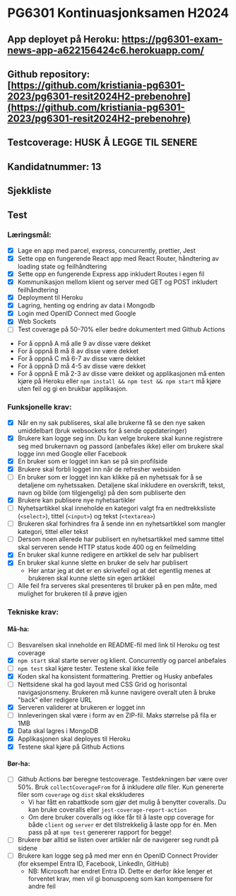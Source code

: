 # PG6301 Kontinuasjonksamen H2024

## App deployet på Heroku: https://pg6301-exam-news-app-a622156424c6.herokuapp.com/

## Github repository: [https://github.com/kristiania-pg6301-2023/pg6301-resit2024H2-prebenohre](https://github.com/kristiania-pg6301-2023/pg6301-resit2024H2-prebenohre)

## Testcoverage: HUSK Å LEGGE TIL SENERE

## Kandidatnummer: 13

## Sjekkliste

## Test

### Læringsmål:
- [x] Lage en app med parcel, express, concurrently, prettier, Jest
- [x] Sette opp en fungerende React app med React Router, håndtering av loading state og feilhåndtering
- [x] Sette opp en fungerende Express app inkludert Routes i egen fil
- [x] Kommunikasjon mellom klient og server med GET og POST inkludert feilhåndtering
- [x] Deployment til Heroku
- [x] Lagring, henting og endring av data i Mongodb
- [x] Login med OpenID Connect med Google
- [x] Web Sockets
- [ ] Test coverage på 50-70% eller bedre dokumentert med Github Actions
- For å oppnå A må alle 9 av disse være dekket
- For å oppnå B må 8 av disse være dekket
- For å oppnå C må 6-7 av disse være dekket
- For å oppnå D må 4-5 av disse være dekket
- For å oppnå E må 2-3 av disse være dekket og applikasjonen må enten kjøre på Heroku eller `npm install && npm test && npm start` må kjøre uten feil og gi en brukbar applikasjon.

### Funksjonelle krav:
- [x] Når en ny sak publiseres, skal alle brukerne få se den nye saken umiddelbart (bruk websockets for å sende oppdateringer)
- [x] Brukere kan logge seg inn. Du kan velge brukere skal kunne registrere seg med brukernavn og passord (anbefales ikke) eller om brukere skal logge inn med Google eller Facebook
- [x] En bruker som er logget inn kan se på sin profilside
- [x] Brukere skal forbli logget inn når de refresher websiden
- [ ] En bruker som er logget inn kan klikke på en nyhetssak for å se detaljene om nyhetssaken. Detaljene skal inkludere en overskrift, tekst, navn og bilde (om tilgjengelig) på den som publiserte den
- [x] Brukere kan publisere nye nyhetsartikler
- [ ] Nyhetsartikkel skal inneholde en kategori valgt fra en nedtrekksliste (`<select>`), tittel (`<input>`) og tekst (`<textarea>`)
- [ ] Brukeren skal forhindres fra å sende inn en nyhetsartikkel som mangler kategori, tittel eller tekst
- [ ] Dersom noen allerede har publisert en nyhetsartikkel med samme tittel skal serveren sende HTTP status kode 400 og en feilmelding
- [x] En bruker skal kunne redigere en artikkel de selv har publisert
- [x] En bruker skal kunne slette en bruker de selv har publisert
  - Her antar jeg at det er en skrivefeil og at det egentlig menes at brukeren skal kunne slette sin egen artikkel
- [ ] Alle feil fra serveres skal presenteres til bruker på en pen måte, med mulighet for brukeren til å prøve igjen

### Tekniske krav:
#### Må-ha:
- [ ] Besvarelsen skal inneholde en README-fil med link til Heroku og test coverage
- [x] `npm start` skal starte server og klient. Concurrently og parcel anbefales
- [ ] `npm test` skal kjøre tester. Testene skal ikke feile
- [x] Koden skal ha konsistent formattering. Prettier og Husky anbefales
- [ ] Nettsidene skal ha god layout med CSS Grid og horisontal navigasjonsmeny. Brukeren må kunne navigere overalt uten å bruke "back" eller redigere URL
- [x] Serveren validerer at brukeren er logget inn
- [ ] Innleveringen skal være i form av en ZIP-fil. Maks størrelse på fila er 1MB
- [x] Data skal lagres i MongoDB
- [x] Applikasjonen skal deployes til Heroku
- [x] Testene skal kjøre på Github Actions

#### Bør-ha:
- [ ] Github Actions bør beregne testcoverage. Testdekningen bør være over 50%. Bruk `collectCoverageFrom` for å inkludere *alle* filer. Kun genererte filer som `coverage` og `dist` skal ekskluderes
  - Vi har fått en rabattkode som gjør det mulig å benytter coveralls. Du kan bruke coveralls eller `jest-coverage-report-action`
  - Om dere bruker coveralls og ikke får til å laste opp coverage for både `client` og `server` er det tilstrekkelig å laste opp for én. Men pass på at `npm test` genererer rapport for begge!
- [ ] Brukere bør alltid se listen over artikler når de navigerer seg rundt på sidene
- [ ] Brukere kan logge seg på med mer enn én OpenID Connect Provider (for eksempel Entra ID, Facebook, LinkedIn, GitHub)
  - NB: Microsoft har endret Entra ID. Dette er derfor ikke lenger et forventet krav, men vil gi bonuspoeng som kan kompensere for andre feil






